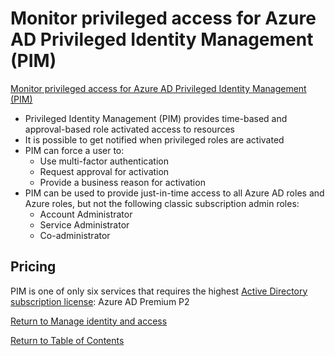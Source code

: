 # Monitor privileged access for Azure AD Privileged Identity Management (PIM)

[Monitor privileged access for Azure AD Privileged Identity Management (PIM)](https://docs.microsoft.com/en-us/azure/active-directory/privileged-identity-management/pim-deployment-plan)

* Privileged Identity Management (PIM) provides time-based and approval-based role activated access to resources
* It is possible to get notified when privileged roles are activated
* PIM can force a user to:
   * Use multi-factor authentication
   * Request approval for activation
   * Provide a business reason for activation
* PIM can be used to provide just-in-time access to all Azure AD roles and Azure roles, but not the following classic subscription admin roles: 
   * Account Administrator
   * Service Administrator
   * Co-administrator

## Pricing
PIM is one of only six services that requires the highest [Active Directory subscription license](https://azure.microsoft.com/en-us/pricing/details/active-directory/): Azure AD Premium P2


[Return to Manage identity and access](README.md)

[Return to Table of Contents](../README.md)